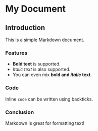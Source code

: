 # My Document

## Introduction

This is a simple Markdown document.

### Features

- **Bold text** is supported.
- *Italic text* is also supported.
- You can even mix **bold and *italic* text**.

### Code

Inline `code` can be written using backticks.

### Conclusion

Markdown is great for formatting text!
